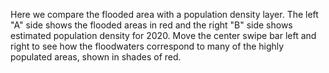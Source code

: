 Here we compare the flooded area with a population density layer. The left "A" side shows the flooded areas in red and the right "B" side shows estimated population density for 2020. Move the center swipe bar left and right to see how the floodwaters correspond to many of the highly populated areas, shown in shades of red.